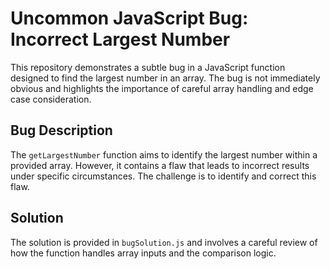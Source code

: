 # Uncommon JavaScript Bug: Incorrect Largest Number

This repository demonstrates a subtle bug in a JavaScript function designed to find the largest number in an array. The bug is not immediately obvious and highlights the importance of careful array handling and edge case consideration.

## Bug Description

The `getLargestNumber` function aims to identify the largest number within a provided array. However, it contains a flaw that leads to incorrect results under specific circumstances. The challenge is to identify and correct this flaw.

## Solution

The solution is provided in `bugSolution.js` and involves a careful review of how the function handles array inputs and the comparison logic.